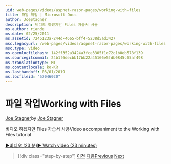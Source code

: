```yaml
---
uid: web-pages/videos/aspnet-razor-pages/working-with-files
title: 파일 작업 | Microsoft Docs
author: JoeStagner
description: 비디오 하겠지만 Files 자습서 사용
ms.author: riande
ms.date: 02/25/2011
ms.assetid: 7245123a-244d-4665-bff4-5238d5ad3427
msc.legacyurl: /web-pages/videos/aspnet-razor-pages/working-with-files
msc.type: video
ms.openlocfilehash: 142ff352a3424a3fce3305f1c72c1b0eb578f139
ms.sourcegitcommit: 24b1f6decbb17bb22a45166e5fdb0845c65af498
ms.translationtype: MT
ms.contentlocale: ko-KR
ms.lasthandoff: 03/01/2019
ms.locfileid: "57046020"
---
```

<a name="working-with-files"></a><span data-ttu-id="2e39e-103">파일 작업</span><span class="sxs-lookup"><span data-stu-id="2e39e-103">Working with Files</span></span>
====================
<span data-ttu-id="2e39e-104">[Joe Stagner](https://github.com/JoeStagner)</span><span class="sxs-lookup"><span data-stu-id="2e39e-104">by [Joe Stagner](https://github.com/JoeStagner)</span></span>

<span data-ttu-id="2e39e-105">비디오 하겠지만 Files 자습서 사용</span><span class="sxs-lookup"><span data-stu-id="2e39e-105">Video accompaniment to the Working with Files tutorial</span></span>

[<span data-ttu-id="2e39e-106">&#9654;비디오 (23 분)</span><span class="sxs-lookup"><span data-stu-id="2e39e-106">&#9654; Watch video (23 minutes)</span></span>](https://channel9.msdn.com/Blogs/ASP-NET-Site-Videos/working-with-files)

> [!div class="step-by-step"]
> <span data-ttu-id="2e39e-107">[이전](displaying-data-in-a-chart-part-2.md)
> [다음](working-with-images.md)</span><span class="sxs-lookup"><span data-stu-id="2e39e-107">[Previous](displaying-data-in-a-chart-part-2.md)
[Next](working-with-images.md)</span></span>
